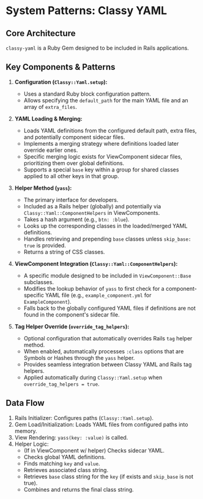 # System Patterns: Classy YAML

## Core Architecture
`classy-yaml` is a Ruby Gem designed to be included in Rails applications.

## Key Components & Patterns

1.  **Configuration (`Classy::Yaml.setup`):**
    *   Uses a standard Ruby block configuration pattern.
    *   Allows specifying the `default_path` for the main YAML file and an array of `extra_files`.

2.  **YAML Loading & Merging:**
    *   Loads YAML definitions from the configured default path, extra files, and potentially component sidecar files.
    *   Implements a merging strategy where definitions loaded later override earlier ones.
    *   Specific merging logic exists for ViewComponent sidecar files, prioritizing them over global definitions.
    *   Supports a special `base` key within a group for shared classes applied to all other keys in that group.

3.  **Helper Method (`yass`):**
    *   The primary interface for developers.
    *   Included as a Rails helper (globally) and potentially via `Classy::Yaml::ComponentHelpers` in ViewComponents.
    *   Takes a hash argument (e.g., `btn: :blue`).
    *   Looks up the corresponding classes in the loaded/merged YAML definitions.
    *   Handles retrieving and prepending `base` classes unless `skip_base: true` is provided.
    *   Returns a string of CSS classes.

4.  **ViewComponent Integration (`Classy::Yaml::ComponentHelpers`):**
    *   A specific module designed to be included in `ViewComponent::Base` subclasses.
    *   Modifies the lookup behavior of `yass` to first check for a component-specific YAML file (e.g., `example_component.yml` for `ExampleComponent`).
    *   Falls back to the globally configured YAML files if definitions are not found in the component's sidecar file.

5.  **Tag Helper Override (`override_tag_helpers`):**
    *   Optional configuration that automatically overrides Rails `tag` helper method.
    *   When enabled, automatically processes `:class` options that are Symbols or Hashes through the `yass` helper.
    *   Provides seamless integration between Classy YAML and Rails tag helpers.
    *   Applied automatically during `Classy::Yaml.setup` when `override_tag_helpers = true`.

## Data Flow
1.  Rails Initializer: Configures paths (`Classy::Yaml.setup`).
2.  Gem Load/Initialization: Loads YAML files from configured paths into memory.
3.  View Rendering: `yass(key: :value)` is called.
4.  Helper Logic:
    *   (If in ViewComponent w/ helper) Checks sidecar YAML.
    *   Checks global YAML definitions.
    *   Finds matching `key` and `value`.
    *   Retrieves associated class string.
    *   Retrieves `base` class string for the `key` (if exists and `skip_base` is not true).
    *   Combines and returns the final class string. 